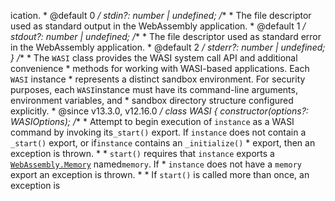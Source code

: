 ication.
         * @default 0
         */
        stdin?: number | undefined;
        /**
         * The file descriptor used as standard output in the WebAssembly application.
         * @default 1
         */
        stdout?: number | undefined;
        /**
         * The file descriptor used as standard error in the WebAssembly application.
         * @default 2
         */
        stderr?: number | undefined;
    }
    /**
     * The `WASI` class provides the WASI system call API and additional convenience
     * methods for working with WASI-based applications. Each `WASI` instance
     * represents a distinct sandbox environment. For security purposes, each `WASI`instance must have its command-line arguments, environment variables, and
     * sandbox directory structure configured explicitly.
     * @since v13.3.0, v12.16.0
     */
    class WASI {
        constructor(options?: WASIOptions);
        /**
         * Attempt to begin execution of `instance` as a WASI command by invoking its`_start()` export. If `instance` does not contain a `_start()` export, or if`instance` contains an `_initialize()`
         * export, then an exception is thrown.
         *
         * `start()` requires that `instance` exports a [`WebAssembly.Memory`](https://developer.mozilla.org/en-US/docs/Web/JavaScript/Reference/Global_Objects/WebAssembly/Memory) named`memory`. If
         * `instance` does not have a `memory` export an exception is thrown.
         *
         * If `start()` is called more than once, an exception is 